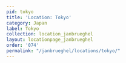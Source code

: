 ```yaml
---
pid: tokyo
title: 'Location: Tokyo'
category: Japan
label: Tokyo
collection: location_janbrueghel
layout: locationpage_janbrueghel
order: '074'
permalink: "/janbrueghel/locations/tokyo/"
---
```

